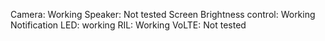 Camera: Working
Speaker: Not tested
Screen Brightness control: Working
Notification LED: working
RIL: Working
VoLTE: Not tested